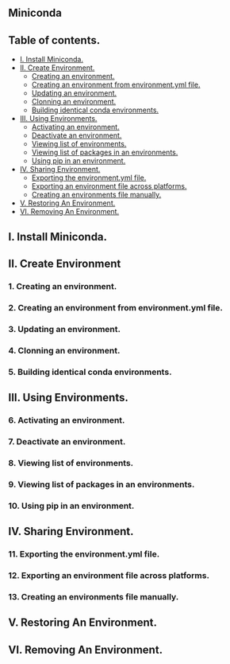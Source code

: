 ## Miniconda 

## Table of contents.
- [I. Install Miniconda.]()
- [II. Create Environment.]()
    - [Creating an environment.]()
    - [Creating an environment from environment.yml file.]()
    - [Updating an environment.]()
    - [Clonning an environment.]()
    - [Building identical conda environments.]()
- [III. Using Environments.]()
    - [Activating an environment.]()
    - [Deactivate an environment.]()
    - [Viewing list of environments.]()
    - [Viewing list of packages in an environments.]()
    - [Using pip in an environment.]()
- [IV. Sharing Environment.]()
    - [Exporting the environment.yml file.]()
    - [Exporting an environment file across platforms.]()
    - [Creating an environments file manually.]()
- [V. Restoring An Environment.]()
- [VI. Removing An Environment.]()


## I. Install Miniconda.

## II. Create Environment

### 1. Creating an environment.

### 2. Creating an environment from environment.yml file.

### 3. Updating an environment.

### 4. Clonning an environment.

### 5. Building identical conda environments.

## III. Using Environments.

### 6. Activating an environment.

### 7. Deactivate an environment.

### 8. Viewing list of environments.

### 9. Viewing list of packages in an environments.

### 10. Using pip in an environment.

## IV. Sharing Environment.

### 11. Exporting the environment.yml file.

### 12. Exporting an environment file across platforms.

### 13. Creating an environments file manually.

## V. Restoring An Environment.

## VI. Removing An Environment. 